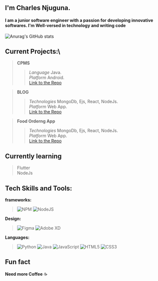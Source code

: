 ## I'm Charles Njuguna.
#### I am a junior software engineer with a passion for developing innovative softwares. I'm Well-versed in technology and writing code

![Anurag's GitHub stats](https://github-readme-stats.vercel.app/api?username=charlesncn&count_private=true&show_icons=true&theme=react)
<!-- #56BCD9-->
## Current Projects:\
> **CPMS**
>> *Language* Java.\
>> *Platform* Android.\
>> [Link to the Repo](https://github.com/charlesncn/CPMS)

> **BLOG**
>> *Technologies* MongoDb, Ejs, React, NodeJs.\
>> *Platform* Web App.\
>> [Link to the Repo](https://github.com/charlesncn/Mern_Blog)

> **Food Orderng App**
>> *Technologies* MongoDb, Ejs, React, NodeJs.\
>> *Platform* Web App.\
>> [Link to the Repo](https://github.com/charlesncn/food_ordering_mern)

## Currently learning
> Flutter\
> NodeJs

## Tech Skills and Tools:
**frameworks:**
> ![NPM](https://img.shields.io/badge/NPM-%23000000.svg?style=for-the-badge&logo=npm&logoColor=white)
> ![NodeJS](https://img.shields.io/badge/node.js-6DA55F?style=for-the-badge&logo=node.js&logoColor=white)

**Design:**
> ![Figma](https://img.shields.io/badge/figma-%23F24E1E.svg?style=for-the-badge&logo=figma&logoColor=white)
> ![Adobe XD](https://img.shields.io/badge/Adobe%20XD-470137?style=for-the-badge&logo=Adobe%20XD&logoColor=#FF61F6)

**Languages:**
> ![Python](https://img.shields.io/badge/python-3670A0?style=for-the-badge&logo=python&logoColor=ffdd54)
> ![Java](https://img.shields.io/badge/java-%23ED8B00.svg?style=for-the-badge&logo=java&logoColor=white)
> ![JavaScript](https://img.shields.io/badge/javascript-%23323330.svg?style=for-the-badge&logo=javascript&logoColor=%23F7DF1E)
> ![HTML5](https://img.shields.io/badge/html5-%23E34F26.svg?style=for-the-badge&logo=html5&logoColor=white)
> ![CSS3](https://img.shields.io/badge/css3-%231572B6.svg?style=for-the-badge&logo=css3&logoColor=white)





## Fun fact
**Need more Coffee** ☕



